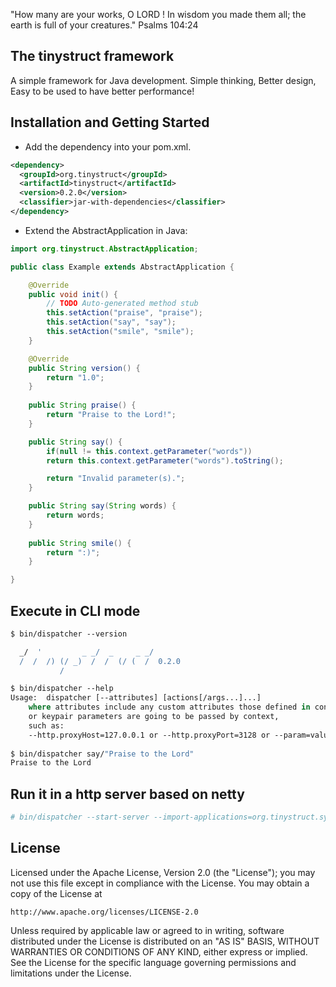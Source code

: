 
"How many are your works, O LORD ! In wisdom you made them all; the earth is full of your creatures."
Psalms 104:24

The tinystruct framework
--
A simple framework for Java development. Simple thinking, Better design, Easy to be used to have better performance! 

Installation and Getting Started
--
* Add the dependency into your pom.xml.
```xml
<dependency>
  <groupId>org.tinystruct</groupId>
  <artifactId>tinystruct</artifactId>
  <version>0.2.0</version>
  <classifier>jar-with-dependencies</classifier>
</dependency>
```

* Extend the AbstractApplication in Java:

```java
import org.tinystruct.AbstractApplication;

public class Example extends AbstractApplication {

    @Override
    public void init() {
        // TODO Auto-generated method stub
        this.setAction("praise", "praise");
        this.setAction("say", "say");
        this.setAction("smile", "smile");
    }

    @Override
    public String version() {
        return "1.0";
    }
    
    public String praise() {
        return "Praise to the Lord!";
    }

    public String say() {
        if(null != this.context.getParameter("words"))
        return this.context.getParameter("words").toString();

        return "Invalid parameter(s).";
    }

    public String say(String words) {
        return words;
    }
    
    public String smile() {
        return ":)";
    }

}
```

Execute in CLI mode
--
```tcsh
$ bin/dispatcher --version

  _/  '         _ _/  _     _ _/
  /  /  /) (/ _)  /  /  (/ (  /  0.2.0
           /
```
```tcsh
$ bin/dispatcher --help
Usage:	dispatcher [--attributes] [actions[/args...]...]
	where attributes include any custom attributes those defined in context 
	or keypair parameters are going to be passed by context,
 	such as: 
	--http.proxyHost=127.0.0.1 or --http.proxyPort=3128 or --param=value
	
$ bin/dispatcher say/"Praise to the Lord"
Praise to the Lord
```


Run it in a http server based on netty
--
```tcsh
# bin/dispatcher --start-server --import-applications=org.tinystruct.system.NettyHttpServer
```


License
--

Licensed under the Apache License, Version 2.0 (the "License");
you may not use this file except in compliance with the License.
You may obtain a copy of the License at

    http://www.apache.org/licenses/LICENSE-2.0

Unless required by applicable law or agreed to in writing, software
distributed under the License is distributed on an "AS IS" BASIS,
WITHOUT WARRANTIES OR CONDITIONS OF ANY KIND, either express or implied.
See the License for the specific language governing permissions and
limitations under the License.
